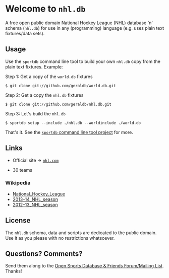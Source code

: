 # Welcome to `nhl.db`

A free open public domain National Hockey League (NHL) database 'n' schema
(`nhl.db`) for use in any (programming) language
(e.g. uses plain text fixtures/data sets).


## Usage

Use the `sportdb` command line tool to build your own `nhl.db` copy
from the plain text fixtures.  Example:

Step 1:  Get a copy of the `world.db` fixtures

    $ git clone git://github.com/geraldb/world.db.git

Step 2:  Get a copy the `nhl.db` fixtures

    $ git clone git://github.com/geraldb/nhl.db.git

Step 3:  Let's build the `nhl.db`

    $ sportdb setup --include ./nhl.db --worldinclude ./world.db

That's it.
See the [`sportdb` command line tool project](https://github.com/geraldb/sport.db.ruby) for more.



## Links

- Official site -> [`nhl.com`](http://nhl.com)

<!-------- some facts ------------>

- 30 teams

### Wikipedia

- [National_Hockey_League](http://en.wikipedia.org/wiki/National_Hockey_League)
- [2013–14_NHL_season](http://en.wikipedia.org/wiki/2013–14_NHL_season)
- [2012–13_NHL_season](http://en.wikipedia.org/wiki/2012–13_NHL_season)


## License

The `nhl.db` schema, data and scripts are dedicated to the public domain.
Use it as you please with no restrictions whatsoever.

## Questions? Comments?

Send them along to the [Open Sports Database & Friends Forum/Mailing List](http://groups.google.com/group/opensport).
Thanks!

